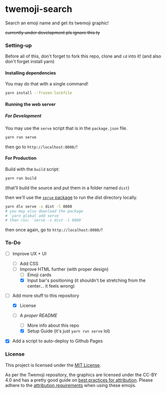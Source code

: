 # twemoji-search

Search an emoji name and get its twemoji graphic!

~~currently under development pls ignore this ty~~

### Setting-up

Before all of this, don't forget to fork this repo, clone and `cd` into it!
(and also don't forget install yarn)

#### Installing dependencies

You may do that with a single command!

```bash
yarn install --frozen-lockfile
```

#### Running the web server

##### For Development

You may use the `serve` script that is in the `package.json` file.

```bash
yarn run serve
```

then go to `http://localhost:8080/`!

#### For Production

Build with the `build` script:

```bash
yarn run build
```

(that'll build the source and put them in a folder named `dist`)

then we'll use the [`serve` package](https://github.com/vercel/serve) to run the dist directory locally.

```bash
yarn dlx serve -s dist -l 8080
# you may also download the package
# `yarn global add serve`
# then run: `serve -s dist -l 8080`
```

then once again, go to `http://localhost:8080/`!

### To-Do

- [ ] Improve UX + UI

  - [ ] Add CSS
  - [ ] Improve HTML further (with proper design)
    - [ ] Emoji cards
    - [x] Input bar's positioning (it shouldn't be stretching from the center... it feels wrong)

- [ ] Add more stuff to this repository

  - [x] License
  - [ ] A _proper README_

    - [ ] More info about this repo
    - [x] Setup Guide (it's just `yarn run serve` lol)

- [x] Add a script to auto-deploy to Github Pages

### License

This project is licensed under the [MIT License](/LICENSE).

As per the Twemoji repository, the graphics are licensed under the CC-BY 4.0 and has a pretty good guide on [best practices for attribution](https://wiki.creativecommons.org/Best_practices_for_attribution). Please adhere to the [attribution requirements](https://github.com/twitter/twemoji#attribution-requirements) when using these emojis.
